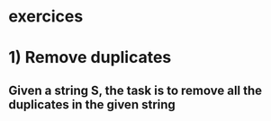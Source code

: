# exercices
# 1) Remove duplicates
Given a string S, the task is to remove all the duplicates in the given string
---------------
